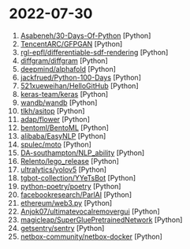 # 2022-07-30

1. [Asabeneh/30-Days-Of-Python](https://github.com/Asabeneh/30-Days-Of-Python "30 days of Python programming challenge is a step-by-step guide to learn the Python programming language in 30 days. This challenge may take more than100 days, follow your own pace.") [Python]
2. [TencentARC/GFPGAN](https://github.com/TencentARC/GFPGAN "GFPGAN aims at developing Practical Algorithms for Real-world Face Restoration.") [Python]
3. [rgl-epfl/differentiable-sdf-rendering](https://github.com/rgl-epfl/differentiable-sdf-rendering "Source code for Differentiable Signed Distance Function Rendering (Siggraph 2022)") [Python]
4. [diffgram/diffgram](https://github.com/diffgram/diffgram "Training Data (Data Labeling, Annotation, Workflow) for all Data Types (Image, Video, 3D, Text, Geo, Audio, more) at scale.") [Python]
5. [deepmind/alphafold](https://github.com/deepmind/alphafold "Open source code for AlphaFold.") [Python]
6. [jackfrued/Python-100-Days](https://github.com/jackfrued/Python-100-Days "Python - 100天从新手到大师") [Python]
7. [521xueweihan/HelloGitHub](https://github.com/521xueweihan/HelloGitHub "分享 GitHub 上有趣、入门级的开源项目。Share interesting, entry-level open source projects on GitHub.") [Python]
8. [keras-team/keras](https://github.com/keras-team/keras "Deep Learning for humans") [Python]
9. [wandb/wandb](https://github.com/wandb/wandb "🔥 A tool for visualizing and tracking your machine learning experiments. This repo contains the CLI and Python API.") [Python]
10. [tlkh/asitop](https://github.com/tlkh/asitop "Perf monitoring CLI tool for Apple Silicon") [Python]
11. [adap/flower](https://github.com/adap/flower "Flower - A Friendly Federated Learning Framework") [Python]
12. [bentoml/BentoML](https://github.com/bentoml/BentoML "Unified Model Serving Framework 🍱") [Python]
13. [alibaba/EasyNLP](https://github.com/alibaba/EasyNLP "EasyNLP: A Comprehensive and Easy-to-use NLP Toolkit") [Python]
14. [spulec/moto](https://github.com/spulec/moto "A library that allows you to easily mock out tests based on AWS infrastructure.") [Python]
15. [DA-southampton/NLP_ability](https://github.com/DA-southampton/NLP_ability "总结梳理自然语言处理工程师(NLP)需要积累的各方面知识，包括面试题，各种基础知识，工程能力等等，提升核心竞争力") [Python]
16. [Relento/lego_release](https://github.com/Relento/lego_release "") [Python]
17. [ultralytics/yolov5](https://github.com/ultralytics/yolov5 "YOLOv5 🚀 in PyTorch > ONNX > CoreML > TFLite") [Python]
18. [tgbot-collection/YYeTsBot](https://github.com/tgbot-collection/YYeTsBot "🎬 人人影视bot，完全对接人人影视全部无删减资源") [Python]
19. [python-poetry/poetry](https://github.com/python-poetry/poetry "Python dependency management and packaging made easy.") [Python]
20. [facebookresearch/ParlAI](https://github.com/facebookresearch/ParlAI "A framework for training and evaluating AI models on a variety of openly available dialogue datasets.") [Python]
21. [ethereum/web3.py](https://github.com/ethereum/web3.py "A python interface for interacting with the Ethereum blockchain and ecosystem.") [Python]
22. [Anjok07/ultimatevocalremovergui](https://github.com/Anjok07/ultimatevocalremovergui "GUI for a Vocal Remover that uses Deep Neural Networks.") [Python]
23. [magicleap/SuperGluePretrainedNetwork](https://github.com/magicleap/SuperGluePretrainedNetwork "SuperGlue: Learning Feature Matching with Graph Neural Networks (CVPR 2020, Oral)") [Python]
24. [getsentry/sentry](https://github.com/getsentry/sentry "Sentry is cross-platform application monitoring, with a focus on error reporting.") [Python]
25. [netbox-community/netbox-docker](https://github.com/netbox-community/netbox-docker "🐳 Docker Image of NetBox") [Python]
